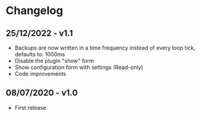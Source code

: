 # Changelog

## 25/12/2022 - v1.1

- Backups are now written in a time frequency instead of every loop tick, defaults to: 1000ms
- Disable the plugin "show" form
- Show configuration form with settings (Read-only)
- Code improvements

## 08/07/2020 - v1.0

- First release